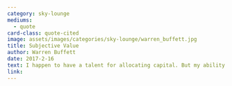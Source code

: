 ```yaml
---
category: sky-lounge
mediums:
  - quote
card-class: quote-cited
image: assets/images/categories/sky-lounge/warren_buffett.jpg
title: Subjective Value
author: Warren Buffett
date: 2017-2-16
text: I happen to have a talent for allocating capital. But my ability to use that talent is completely dependent on the society I was born into. If I’d been born into a tribe of hunters, this talent of mine would be pretty worthless.
link:
---
```

